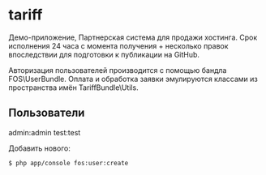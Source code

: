 tariff
======

Демо-приложение, Партнерская система для продажи хостинга. 
Срок исполнения 24 часа с момента получения + несколько правок впоследствии для подготовки
к публикации на GitHub.

Авторизация пользователей производится с помощью бандла FOS\UserBundle.
Оплата и обработка заявки эмулируются классами из пространства имён TariffBundle\Utils.


## Пользователи
admin:admin
test:test

Добавить нового:

``` sh
$ php app/console fos:user:create

```